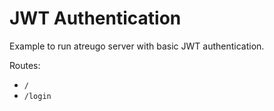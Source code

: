 # JWT Authentication

Example to run atreugo server with basic JWT authentication.

Routes:

- `/`
- `/login`
